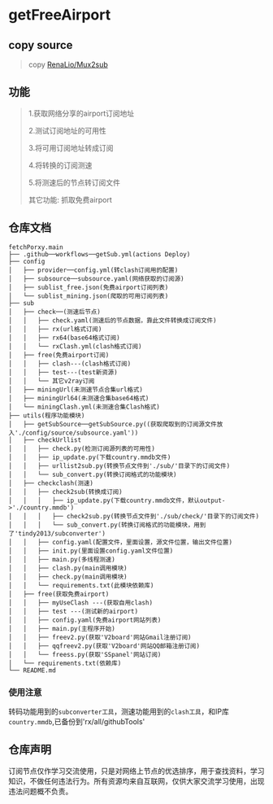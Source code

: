 # getFreeAirport

## copy source

> copy [RenaLio/Mux2sub](https://github.com/RenaLio/Mux2sub)

## 功能

> 1.获取网络分享的airport订阅地址 
> 
> 2.测试订阅地址的可用性
> 
> 3.将可用订阅地址转成订阅 
> 
> 4.将转换的订阅测速
> 
> 5.将测速后的节点转订阅文件
> 
> 其它功能: 抓取免费airport

## 仓库文档
```
fetchPorxy.main
├── .github──workflows──getSub.yml(actions Deploy)
├── config
│   ├── provider──config.yml(转clash订阅用的配置)
│   ├── subsource──subsource.yaml(网络获取的订阅源)
│   ├── sublist_free.json(免费airport订阅列表) 
│   └── sublist_mining.json(爬取的可用订阅列表) 	
├── sub
│   ├── check──(测速后节点)
│   │   ├── check.yaml(测速后的节点数据，靠此文件转换成订阅文件)
│   │   ├── rx(url格式订阅)
│   │   ├── rx64(base64格式订阅)
│   │   └── rxClash.yml(clash格式订阅)
│   ├── free(免费airport订阅)
│   │   ├── clash---(clash格式订阅)
│   │   ├── test---(test新资源)
│   │   └── 其它v2ray订阅
│   ├── miningUrl(未测速节点合集url格式)
│   ├── miningUrl64(未测速合集base64格式)
│   └── miningClash.yml(未测速合集Clash格式)
├── utils(程序功能模块)
│   ├── getSubSource──getSubSource.py((获取爬取到的订阅源文件放入'./config/source/subsource.yaml'))
│   ├── checkUrllist
│   │   ├── check.py(检测订阅源列表的可用性)
│   │   ├── ip_update.py(下载country.mmdb文件)
│   │   ├── urllist2sub.py(转换节点文件到'./sub/'目录下的订阅文件)
│   │   └── sub_convert.py(转换订阅格式的功能模块)
│   ├── checkclash(测速)
│   │   ├── check2sub(转换成订阅)
│   │   │   ├── ip_update.py(下载country.mmdb文件，默认output->'./country.mmdb')
│   │   │   ├── check2sub.py(转换节点文件到'./sub/check/'目录下的订阅文件)
│   │   │   └── sub_convert.py(转换订阅格式的功能模块，用到了'tindy2013/subconverter')
│   │   ├── config.yaml(配置文件，里面设置，源文件位置，输出文件位置)
│   │   ├── init.py(里面设置config.yaml文件位置)
│   │   ├── main.py(多线程测速)
│   │   ├── clash.py(main调用模块)
│   │   ├── check.py(main调用模块)
│   │   └── requirements.txt(此模块依赖库)
│   ├── free(获取免费airport)
│   │   ├── myUseClash ---(获取自用clash)
│   │   ├── test ---(测试新的airport)
│   │   ├── config.yaml(免费airport网站列表)
│   │   ├── main.py(主程序开始)
│   │   ├── freev2.py(获取'V2board'网站Gmail注册订阅)
│   │   ├── qqfreev2.py(获取'V2board'网站QQ邮箱注册订阅)
│   │   └── freess.py(获取'SSpanel'网站订阅)
│   └── requirements.txt(依赖库)
└── README.md

```
### 使用注意
转码功能用到的`subconverter工具`，测速功能用到的`clash工具`，和IP库`country.mmdb`,已备份到'rx/all/githubTools'

## 仓库声明
订阅节点仅作学习交流使用，只是对网络上节点的优选排序，用于查找资料，学习知识，不做任何违法行为。所有资源均来自互联网，仅供大家交流学习使用，出现违法问题概不负责。
